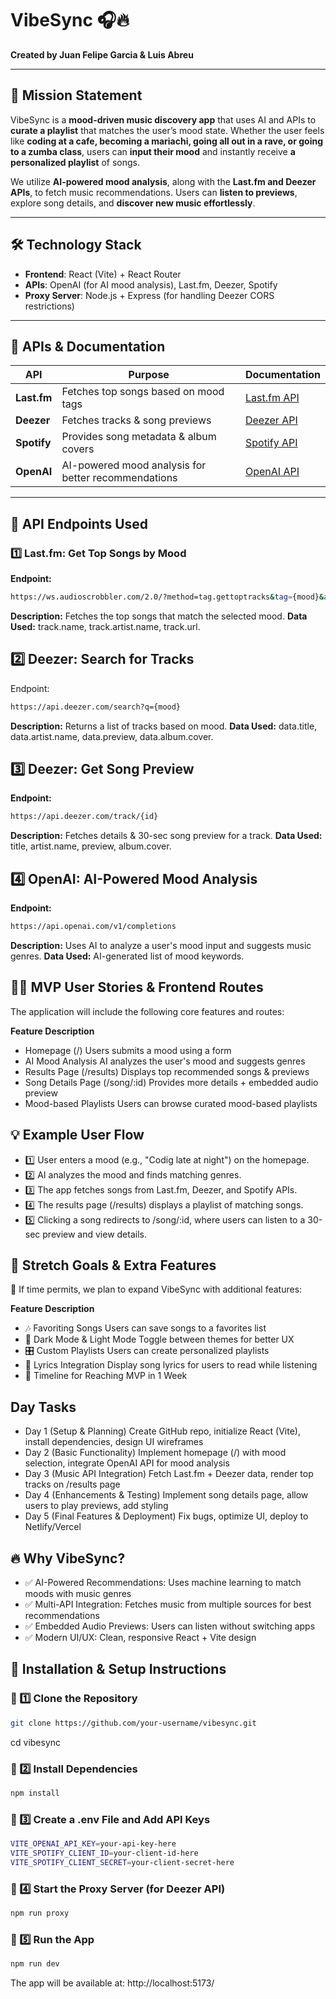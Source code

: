 # **VibeSync 🎧🔥**

**Created by Juan Felipe Garcia & Luis Abreu**

---

## 🚀 **Mission Statement**

VibeSync is a **mood-driven music discovery app** that uses AI and APIs to **curate a playlist** that matches the user’s mood state. Whether the user feels like **coding at a cafe, becoming a mariachi, going all out in a rave, or going to a zumba class**, users can **input their mood** and instantly receive **a personalized playlist** of songs.

We utilize **AI-powered mood analysis**, along with the **Last.fm and Deezer APIs**, to fetch music recommendations. Users can **listen to previews**, explore song details, and **discover new music effortlessly**.

---

## 🛠️ **Technology Stack**

- **Frontend**: React (Vite) + React Router
- **APIs**: OpenAI (for AI mood analysis), Last.fm, Deezer, Spotify
- **Proxy Server**: Node.js + Express (for handling Deezer CORS restrictions)

---

## 📜 **APIs & Documentation**

| **API**     | **Purpose**                                         | **Documentation**                                                   |
| ----------- | --------------------------------------------------- | ------------------------------------------------------------------- |
| **Last.fm** | Fetches top songs based on mood tags                | [Last.fm API](https://www.last.fm/api/)                             |
| **Deezer**  | Fetches tracks & song previews                      | [Deezer API](https://developers.deezer.com/)                        |
| **Spotify** | Provides song metadata & album covers               | [Spotify API](https://developer.spotify.com/documentation/web-api/) |
| **OpenAI**  | AI-powered mood analysis for better recommendations | [OpenAI API](https://platform.openai.com/)                          |

---

## 🔗 **API Endpoints Used**

### **1️⃣ Last.fm: Get Top Songs by Mood**

**Endpoint:**

```sh
https://ws.audioscrobbler.com/2.0/?method=tag.gettoptracks&tag={mood}&api_key={API_KEY}&format=json
```

**Description:** Fetches the top songs that match the selected mood.
**Data Used:** track.name, track.artist.name, track.url.

## 2️⃣ Deezer: Search for Tracks

Endpoint:

```sh
https://api.deezer.com/search?q={mood}
```

**Description:** Returns a list of tracks based on mood.
**Data Used:** data.title, data.artist.name, data.preview, data.album.cover.

## 3️⃣ Deezer: Get Song Preview

**Endpoint:**

```sh
https://api.deezer.com/track/{id}
```

**Description:** Fetches details & 30-sec song preview for a track.
**Data Used:** title, artist.name, preview, album.cover.

## 4️⃣ OpenAI: AI-Powered Mood Analysis

**Endpoint:**

```sh
https://api.openai.com/v1/completions
```

**Description:** Uses AI to analyze a user's mood input and suggests music genres.
**Data Used:** AI-generated list of mood keywords.

## 👩‍💻 MVP User Stories & Frontend Routes

The application will include the following core features and routes:

**Feature Description**

- Homepage (/) Users submits a mood using a form
- AI Mood Analysis AI analyzes the user's mood and suggests genres
- Results Page (/results) Displays top recommended songs & previews
- Song Details Page (/song/:id) Provides more details + embedded audio preview
- Mood-based Playlists Users can browse curated mood-based playlists

## 💡 Example User Flow

- 1️⃣ User enters a mood (e.g., "Codig late at night") on the homepage.
- 2️⃣ AI analyzes the mood and finds matching genres.
- 3️⃣ The app fetches songs from Last.fm, Deezer, and Spotify APIs.
- 4️⃣ The results page (/results) displays a playlist of matching songs.
- 5️⃣ Clicking a song redirects to /song/:id, where users can listen to a 30-sec preview and view details.

## 🤔 Stretch Goals & Extra Features

🚀 If time permits, we plan to expand VibeSync with additional features:

**Feature Description**

- 🎶 Favoriting Songs Users can save songs to a favorites list
- 🌙 Dark Mode & Light Mode Toggle between themes for better UX
- 🎛️ Custom Playlists Users can create personalized playlists
- 🎤 Lyrics Integration Display song lyrics for users to read while listening
- 📆 Timeline for Reaching MVP in 1 Week

## Day Tasks

- Day 1 (Setup & Planning) Create GitHub repo, initialize React (Vite), install dependencies, design UI wireframes
- Day 2 (Basic Functionality) Implement homepage (/) with mood selection, integrate OpenAI API for mood analysis
- Day 3 (Music API Integration) Fetch Last.fm + Deezer data, render top tracks on /results page
- Day 4 (Enhancements & Testing) Implement song details page, allow users to play previews, add styling
- Day 5 (Final Features & Deployment) Fix bugs, optimize UI, deploy to Netlify/Vercel

## 🔥 Why VibeSync?

- ✅ AI-Powered Recommendations: Uses machine learning to match moods with music genres
- ✅ Multi-API Integration: Fetches music from multiple sources for best recommendations
- ✅ Embedded Audio Previews: Users can listen without switching apps
- ✅ Modern UI/UX: Clean, responsive React + Vite design

## 📜 Installation & Setup Instructions

### **🔹 1️⃣ Clone the Repository**

```sh
git clone https://github.com/your-username/vibesync.git
```

cd vibesync

### **🔹 2️⃣ Install Dependencies**

```sh
npm install
```

### **🔹 3️⃣ Create a .env File and Add API Keys**

```sh
VITE_OPENAI_API_KEY=your-api-key-here
VITE_SPOTIFY_CLIENT_ID=your-client-id-here
VITE_SPOTIFY_CLIENT_SECRET=your-client-secret-here
```

### **🔹 4️⃣ Start the Proxy Server (for Deezer API)**

```sh
npm run proxy
```

### **🔹 5️⃣ Run the App**

```sh
npm run dev
```

The app will be available at: http://localhost:5173/
